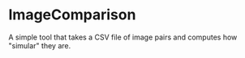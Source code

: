 # ImageComparison
A simple tool that takes a CSV file of image pairs and computes how "simular" they are.
